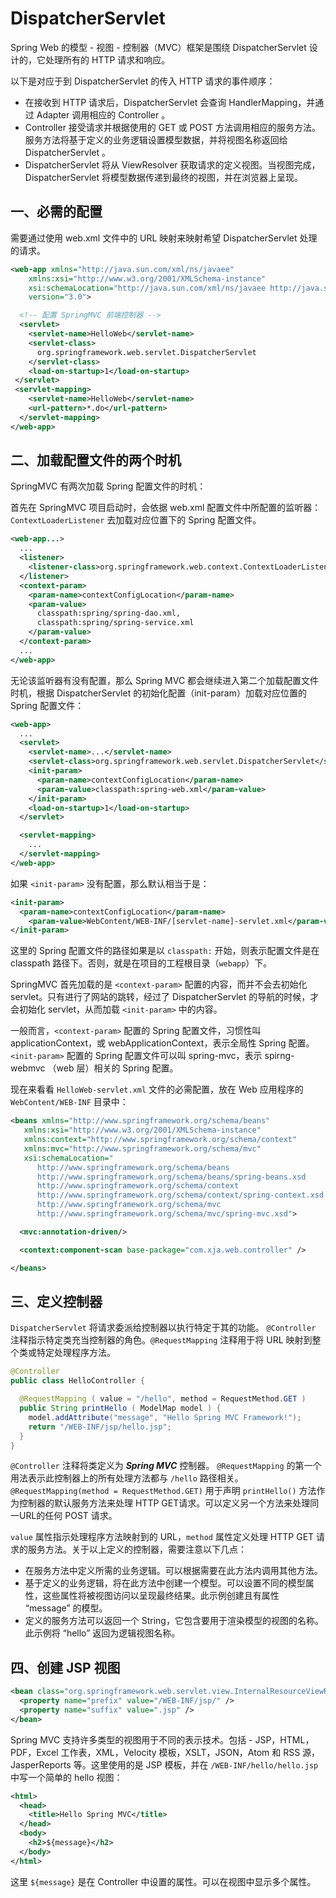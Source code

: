 # DispatcherServlet

Spring Web 的模型 - 视图 - 控制器（MVC）框架是围绕 DispatcherServlet 设计的，它处理所有的 HTTP 请求和响应。

以下是对应于到 DispatcherServlet 的传入 HTTP 请求的事件顺序：

- 在接收到 HTTP 请求后，DispatcherServlet 会查询 HandlerMapping，并通过 Adapter 调用相应的 Controller 。
- Controller 接受请求并根据使用的 GET 或 POST 方法调用相应的服务方法。 服务方法将基于定义的业务逻辑设置模型数据，并将视图名称返回给 DispatcherServlet 。
- DispatcherServlet 将从 ViewResolver 获取请求的定义视图。当视图完成，DispatcherServlet 将模型数据传递到最终的视图，并在浏览器上呈现。

## 一、必需的配置

需要通过使用 web.xml 文件中的 URL 映射来映射希望 DispatcherServlet 处理的请求。

```xml
<web-app xmlns="http://java.sun.com/xml/ns/javaee"
    xmlns:xsi="http://www.w3.org/2001/XMLSchema-instance"
    xsi:schemaLocation="http://java.sun.com/xml/ns/javaee http://java.sun.com/xml/ns/javaee/web-app_3_0.xsd"
    version="3.0">

  <!-- 配置 SpringMVC 前端控制器 -->
  <servlet>
    <servlet-name>HelloWeb</servlet-name>
    <servlet-class>
      org.springframework.web.servlet.DispatcherServlet
    </servlet-class>
    <load-on-startup>1</load-on-startup>
 </servlet>
 <servlet-mapping>
    <servlet-name>HelloWeb</servlet-name>
    <url-pattern>*.do</url-pattern>
  </servlet-mapping>
</web-app>
```

## 二、加载配置文件的两个时机

SpringMVC 有两次加载 Spring 配置文件的时机：

首先在 SpringMVC 项目启动时，会依据 web.xml 配置文件中所配置的监听器：`ContextLoaderListener` 去加载对应位置下的 Spring 配置文件。

```xml
<web-app...>
  ...
  <listener>
    <listener-class>org.springframework.web.context.ContextLoaderListener</listener-class>
  </listener>
  <context-param>
    <param-name>contextConfigLocation</param-name>
    <param-value>
      classpath:spring/spring-dao.xml,
      classpath:spring/spring-service.xml
    </param-value>
  </context-param>
  ...
</web-app>
```

无论该监听器有没有配置，那么 Spring MVC 都会继续进入第二个加载配置文件时机，根据 DispatcherServlet 的初始化配置（init-param）加载对应位置的 Spring 配置文件：

```xml
<web-app>
  ...
  <servlet>
    <servlet-name>...</servlet-name>
    <servlet-class>org.springframework.web.servlet.DispatcherServlet</servlet-class>
    <init-param>
      <param-name>contextConfigLocation</param-name>
      <param-value>classpath:spring-web.xml</param-value>
    </init-param>
    <load-on-startup>1</load-on-startup>
  </servlet>

  <servlet-mapping>
    ...
  </servlet-mapping>
</web-app>
```

如果 `<init-param>` 没有配置，那么默认相当于是：

```xml
<init-param>
  <param-name>contextConfigLocation</param-name>
	<param-value>WebContent/WEB-INF/[servlet-name]-servlet.xml</param-value>
</init-param>
```

这里的 Spring 配置文件的路径如果是以 `classpath:` 开始，则表示配置文件是在 classpath 路径下。否则，就是在项目的工程根目录（`webapp`）下。

SpringMVC 首先加载的是 `<context-param>` 配置的内容，而并不会去初始化 servlet。只有进行了网站的跳转，经过了 DispatcherServlet 的导航的时候，才会初始化 servlet，从而加载 `<init-param>` 中的内容。

一般而言，`<context-param>` 配置的 Spring 配置文件，习惯性叫 applicationContext，或 webApplicationContext，表示全局性 Spring 配置。`<init-param>` 配置的 Spring 配置文件可以叫 spring-mvc，表示 spirng-webmvc （web 层）相关的 Spring 配置。


现在来看看 `HelloWeb-servlet.xml` 文件的必需配置，放在 Web 应用程序的 `WebContent/WEB-INF` 目录中：

```xml
<beans xmlns="http://www.springframework.org/schema/beans"
   xmlns:xsi="http://www.w3.org/2001/XMLSchema-instance"
   xmlns:context="http://www.springframework.org/schema/context"
   xmlns:mvc="http://www.springframework.org/schema/mvc"
   xsi:schemaLocation="
      http://www.springframework.org/schema/beans
      http://www.springframework.org/schema/beans/spring-beans.xsd
      http://www.springframework.org/schema/context
      http://www.springframework.org/schema/context/spring-context.xsd
      http://www.springframework.org/schema/mvc
      http://www.springframework.org/schema/mvc/spring-mvc.xsd">

  <mvc:annotation-driven/>

  <context:component-scan base-package="com.xja.web.controller" />

</beans>
```

## 三、定义控制器

`DispatcherServlet` 将请求委派给控制器以执行特定于其的功能。 `@Controller` 注释指示特定类充当控制器的角色。`@RequestMapping` 注释用于将 URL 映射到整个类或特定处理程序方法。

```java
@Controller
public class HelloController {

  @RequestMapping ( value = "/hello", method = RequestMethod.GET )
  public String printHello ( ModelMap model ) {
    model.addAttribute("message", "Hello Spring MVC Framework!");
    return "/WEB-INF/jsp/hello.jsp";
  }
}
```

`@Controller` 注释将类定义为 ***Spring MVC*** 控制器。
`@RequestMapping` 的第一个用法表示此控制器上的所有处理方法都与 `/hello` 路径相关。
`@RequestMapping(method = RequestMethod.GET)` 用于声明 `printHello()` 方法作为控制器的默认服务方法来处理 HTTP GET请求。可以定义另一个方法来处理同一URL的任何 POST 请求。

`value` 属性指示处理程序方法映射到的 URL，`method` 属性定义处理 HTTP GET 请求的服务方法。关于以上定义的控制器，需要注意以下几点：

- 在服务方法中定义所需的业务逻辑。可以根据需要在此方法内调用其他方法。
- 基于定义的业务逻辑，将在此方法中创建一个模型。可以设置不同的模型属性，这些属性将被视图访问以呈现最终结果。此示例创建且有属性 “message” 的模型。
- 定义的服务方法可以返回一个 String，它包含要用于渲染模型的视图的名称。此示例将 “hello” 返回为逻辑视图名称。

## 四、创建 JSP 视图

```xml
<bean class="org.springframework.web.servlet.view.InternalResourceViewResolver">
  <property name="prefix" value="/WEB-INF/jsp/" />
  <property name="suffix" value=".jsp" />
</bean>
```

Spring MVC 支持许多类型的视图用于不同的表示技术。包括 - JSP，HTML，PDF，Excel 工作表，XML，Velocity 模板，XSLT，JSON，Atom 和 RSS 源，JasperReports 等。这里使用的是 JSP 模板，并在 `/WEB-INF/hello/hello.jsp` 中写一个简单的 hello 视图：

```xml
<html>
  <head>
    <title>Hello Spring MVC</title>
  </head>
  <body>
    <h2>${message}</h2>
  </body>
</html>
```

这里 `${message}` 是在 Controller 中设置的属性。可以在视图中显示多个属性。
